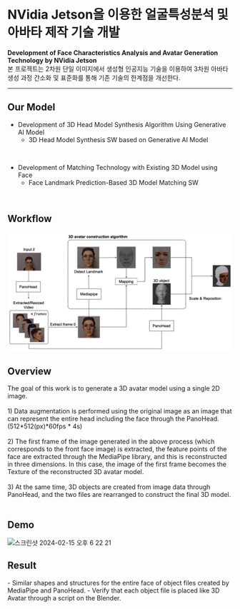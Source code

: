# NVidia Jetson을 이용한 얼굴특성분석 및 아바타 제작 기술 개발

**Development of Face Characteristics Analysis and Avatar Generation Technology by NVidia Jetson** <br>
본 프로젝트는 2차원 단일 이미지에서 생성형 인공지능 기술을 이용하여 3차원 아바타 생성 과정 간소화 및 표준화를 통해 기존 기술의 한계점을 개선한다.
***

<h2>Our Model</h2>

- Development of 3D Head Model Synthesis Algorithm Using Generative AI Model<br>
  - 3D Head Model Synthesis SW based on Generative AI Model <br>
<br>

- Development of Matching Technology with Existing 3D Model using Face<br>
  - Face Landmark Prediction-Based 3D Model Matching SW
 
<br>
<h2>Workflow</h2>

<img src="./assets/workflow.png"><br>

<h2>Overview</h2>
The goal of this work is to generate a 3D avatar model using a single 2D image.  <br><br>
1) Data augmentation is performed using the original image as an image that can represent the entire head including the face through the PanoHead. (512*512(px)*60fps * 4s)  <br><br>
2) The first frame of the image generated in the above process (which corresponds to the front face image) is extracted, the feature points of the face are extracted through the MediaPipe library, and this is reconstructed in three dimensions. In this case, the image of the first frame becomes the Texture of the reconstructed 3D avatar model.  <br><br>
3) At the same time, 3D objects are created from image data through PanoHead, and the two files are rearranged to construct the final 3D model.  
<br>
<br>
<h2>Demo</h2>
<img width="729" alt="스크린샷 2024-02-15 오후 6 22 21" src="https://github.com/Media-4-Machine-Laboratory/3D_face_Reconstruction/assets/126739106/3f3998c3-604d-4dbb-9ff0-dc1e0b1b84d5"><br>

<h2>Result</h2>
- Similar shapes and structures for the entire face of object files created by MediaPipe and PanoHead.
- Verify that each object file is placed like 3D Avatar through a script on the Blender.
